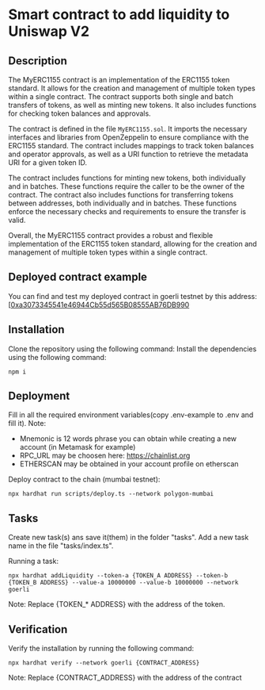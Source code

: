# Smart contract to add liquidity to Uniswap V2

## Description

The MyERC1155 contract is an implementation of the ERC1155 token standard. It allows for the creation and management of multiple token types within a single contract. The contract supports both single and batch transfers of tokens, as well as minting new tokens. It also includes functions for checking token balances and approvals.

The contract is defined in the file `MyERC1155.sol`. It imports the necessary interfaces and libraries from OpenZeppelin to ensure compliance with the ERC1155 standard. The contract includes mappings to track token balances and operator approvals, as well as a URI function to retrieve the metadata URI for a given token ID.

The contract includes functions for minting new tokens, both individually and in batches. These functions require the caller to be the owner of the contract. The contract also includes functions for transferring tokens between addresses, both individually and in batches. These functions enforce the necessary checks and requirements to ensure the transfer is valid.

Overall, the MyERC1155 contract provides a robust and flexible implementation of the ERC1155 token standard, allowing for the creation and management of multiple token types within a single contract.

## Deployed contract example

You can find and test my deployed contract in goerli testnet by this address: [[0xa3073345541e46944Cb55d565B08555AB76DB990](https://mumbai.polygonscan.com/address/0x11df7A89D4cF807AE6Cfa9013967Ab4fA1dbcd79)

## Installation

Clone the repository using the following command:
Install the dependencies using the following command:

```
npm i
```

## Deployment

Fill in all the required environment variables(copy .env-example to .env and fill it).
Note:

- Mnemonic is 12 words phrase you can obtain while creating a new account (in Metamask for example)
- RPC_URL may be choosen here: https://chainlist.org
- ETHERSCAN may be obtained in your account profile on etherscan

Deploy contract to the chain (mumbai testnet):

```
npx hardhat run scripts/deploy.ts --network polygon-mumbai
```

## Tasks

Create new task(s) ans save it(them) in the folder "tasks". Add a new task name in the file "tasks/index.ts".

Running a task:

```
npx hardhat addLiquidity --token-a {TOKEN_A ADDRESS} --token-b {TOKEN_B ADDRESS} --value-a 10000000 --value-b 10000000 --network goerli
```

Note: Replace {TOKEN\_\* ADDRESS} with the address of the token.

## Verification

Verify the installation by running the following command:

```
npx hardhat verify --network goerli {CONTRACT_ADDRESS}
```

Note: Replace {CONTRACT_ADDRESS} with the address of the contract
